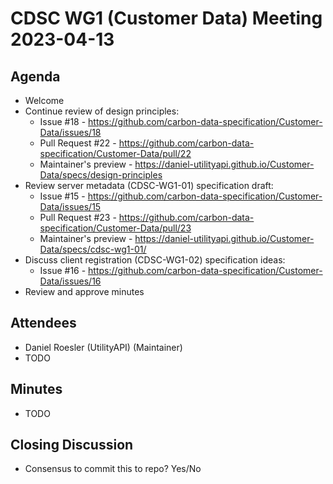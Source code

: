 # CDSC WG1 (Customer Data) Meeting 2023-04-13

## Agenda
* Welcome
* Continue review of design principles:
    * Issue #18 - https://github.com/carbon-data-specification/Customer-Data/issues/18
    * Pull Request #22 - https://github.com/carbon-data-specification/Customer-Data/pull/22
    * Maintainer's preview - https://daniel-utilityapi.github.io/Customer-Data/specs/design-principles
* Review server metadata (CDSC-WG1-01) specification draft:
    * Issue #15 - https://github.com/carbon-data-specification/Customer-Data/issues/15
    * Pull Request #23 - https://github.com/carbon-data-specification/Customer-Data/pull/23
    * Maintainer's preview - https://daniel-utilityapi.github.io/Customer-Data/specs/cdsc-wg1-01/
* Discuss client registration (CDSC-WG1-02) specification ideas:
    * Issue #16 - https://github.com/carbon-data-specification/Customer-Data/issues/16
* Review and approve minutes

## Attendees
* Daniel Roesler (UtilityAPI) (Maintainer)
* TODO

## Minutes
* TODO

## Closing Discussion
* Consensus to commit this to repo? Yes/No
